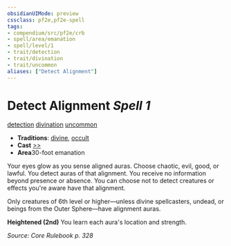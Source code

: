 ```yaml
---
obsidianUIMode: preview
cssclass: pf2e,pf2e-spell
tags:
- compendium/src/pf2e/crb
- spell/area/emanation
- spell/level/1
- trait/detection
- trait/divination
- trait/uncommon
aliases: ["Detect Alignment"]
---
```

# Detect Alignment *Spell 1*   
[detection](../../Rules/traits/detection.md)  [divination](../../Rules/traits/divination.md)  [uncommon](../../Rules/traits/uncommon.md)  

- **Traditions**: [divine](../../Rules/traits/divine.md), [occult](../../Rules/traits/occult.md)
- **Cast** [>>](../../Rules/core-rulebook/chapter-9-playing-the-game.md#Actions "Two-Action") 
- **Area**30-foot emanation

Your eyes glow as you sense aligned auras. Choose chaotic, evil, good, or lawful. You detect auras of that alignment. You receive no information beyond presence or absence. You can choose not to detect creatures or effects you're aware have that alignment.

Only creatures of 6th level or higher—unless divine spellcasters, undead, or beings from the Outer Sphere—have alignment auras.

**Heightened (2nd)** You learn each aura's location and strength.

*Source: Core Rulebook p. 328*